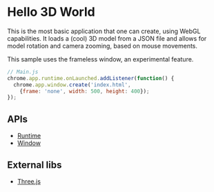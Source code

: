 # Hello 3D World

This is the most basic application that one can create, using WebGL capabilities. It loads a (cool) 3D model from a JSON file and allows for model rotation and camera zooming, based on mouse movements.

This sample uses the frameless window, an experimental feature.

```javascript
// Main.js
chrome.app.runtime.onLaunched.addListener(function() {
  chrome.app.window.create('index.html',
    {frame: 'none', width: 500, height: 400});
});
```

## APIs

* [Runtime](http://developer.chrome.com/trunk/apps/app.runtime.html)
* [Window](http://developer.chrome.com/trunk/apps/app.window.html)

## External libs

* [Three.js](https://github.com/mrdoob/three.js/)
